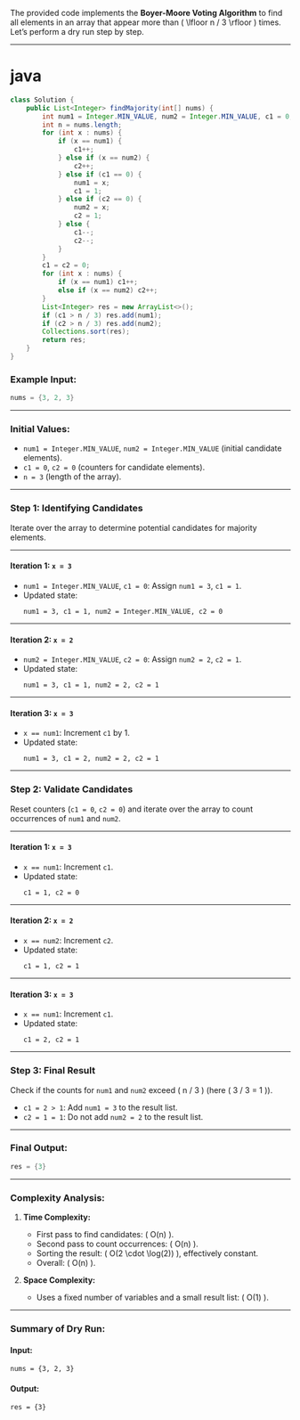 The provided code implements the **Boyer-Moore Voting Algorithm** to find all elements in an array that appear more than \( \lfloor n / 3 \rfloor \) times. Let’s perform a dry run step by step.

---

# java
```java
class Solution {
    public List<Integer> findMajority(int[] nums) {
        int num1 = Integer.MIN_VALUE, num2 = Integer.MIN_VALUE, c1 = 0, c2 = 0;
        int n = nums.length;
        for (int x : nums) {
            if (x == num1) {
                c1++;
            } else if (x == num2) {
                c2++;
            } else if (c1 == 0) {
                num1 = x;
                c1 = 1;
            } else if (c2 == 0) {
                num2 = x;
                c2 = 1;
            } else {
                c1--;
                c2--;
            }
        }
        c1 = c2 = 0;
        for (int x : nums) {
            if (x == num1) c1++;
            else if (x == num2) c2++;
        }
        List<Integer> res = new ArrayList<>();
        if (c1 > n / 3) res.add(num1);
        if (c2 > n / 3) res.add(num2);
        Collections.sort(res);
        return res;
    }
}
```

### Example Input:
```java
nums = {3, 2, 3}
```

---

### Initial Values:
- `num1 = Integer.MIN_VALUE`, `num2 = Integer.MIN_VALUE` (initial candidate elements).
- `c1 = 0`, `c2 = 0` (counters for candidate elements).
- `n = 3` (length of the array).

---

### **Step 1: Identifying Candidates**

Iterate over the array to determine potential candidates for majority elements.

---

#### **Iteration 1: `x = 3`**
- `num1 = Integer.MIN_VALUE`, `c1 = 0`: Assign `num1 = 3`, `c1 = 1`.
- Updated state:  
  ```plaintext
  num1 = 3, c1 = 1, num2 = Integer.MIN_VALUE, c2 = 0
  ```

---

#### **Iteration 2: `x = 2`**
- `num2 = Integer.MIN_VALUE`, `c2 = 0`: Assign `num2 = 2`, `c2 = 1`.
- Updated state:  
  ```plaintext
  num1 = 3, c1 = 1, num2 = 2, c2 = 1
  ```

---

#### **Iteration 3: `x = 3`**
- `x == num1`: Increment `c1` by 1.  
- Updated state:  
  ```plaintext
  num1 = 3, c1 = 2, num2 = 2, c2 = 1
  ```

---

### **Step 2: Validate Candidates**

Reset counters (`c1 = 0`, `c2 = 0`) and iterate over the array to count occurrences of `num1` and `num2`.

---

#### **Iteration 1: `x = 3`**
- `x == num1`: Increment `c1`.  
- Updated state:  
  ```plaintext
  c1 = 1, c2 = 0
  ```

---

#### **Iteration 2: `x = 2`**
- `x == num2`: Increment `c2`.  
- Updated state:  
  ```plaintext
  c1 = 1, c2 = 1
  ```

---

#### **Iteration 3: `x = 3`**
- `x == num1`: Increment `c1`.  
- Updated state:  
  ```plaintext
  c1 = 2, c2 = 1
  ```

---

### **Step 3: Final Result**

Check if the counts for `num1` and `num2` exceed \( n / 3 \) (here \( 3 / 3 = 1 \)).

- `c1 = 2 > 1`: Add `num1 = 3` to the result list.
- `c2 = 1 = 1`: Do not add `num2 = 2` to the result list.

---

### Final Output:
```java
res = {3}
```

---

### Complexity Analysis:

1. **Time Complexity:**
   - First pass to find candidates: \( O(n) \).
   - Second pass to count occurrences: \( O(n) \).
   - Sorting the result: \( O(2 \cdot \log(2)) \), effectively constant.
   - Overall: \( O(n) \).

2. **Space Complexity:**
   - Uses a fixed number of variables and a small result list: \( O(1) \).

---

### Summary of Dry Run:

#### Input:
```plaintext
nums = {3, 2, 3}
```

#### Output:
```plaintext
res = {3}
```